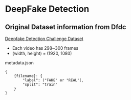 # DeepFake Detection

## Original Dataset information from Dfdc
[Deepfake Detection Challenge Dataset](https://www.kaggle.com/c/deepfake-detection-challenge)

* Each video has 298~300 frames
* (width, height) = (1920, 1080)

metadata.json

```
{
    {filename}: {
        "label": ("FAKE" or "REAL"),
        "split": "train"
    }
}
```
